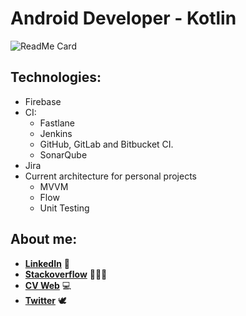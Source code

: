 # Android Developer - Kotlin

![ReadMe Card](https://github-readme-stats.vercel.app/api?username=davidups&show_icons=true&theme=tokyonight%22%20alt=%22davidups)

## Technologies:

- Firebase
- CI:
  - Fastlane
  - Jenkins
  - GitHub, GitLab and Bitbucket CI.
  - SonarQube
- Jira
- Current architecture for personal projects
  - MVVM
  - Flow
  - Unit Testing

## About me:

- **[LinkedIn](https://www.linkedin.com/in/david-arribas-canalejo-4865aa151/)** 🏢
- **[Stackoverflow](https://stackoverflow.com/users/9198161/david-arribas)** 🕵🏻‍♂️
- **[CV Web](https://davidups.github.io/)** 💻
- **[Twitter](https://twitter.com/davidarribasc96)** 🕊

